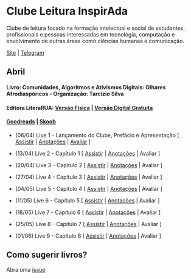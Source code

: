 # Clube Leitura InspirAda

Clube de leitura focado na formação intelectual e social de estudantes,
profissionais e pessoas interessadas em tecnologia, computação e
envolvimento de outras áreas como ciências humanas e comunicação.

[Site](www.inspiradanacomputacao.com) |
[Telegram](https://t.me/ClubeLeituraInspirAda)

## Abril
#### Livro: Comunidades, Algoritmos e Ativismos Digitais: Olhares Afrodiaspóricos - Organização: Tarcízio Silva
#### Editora LiteraRUA: [Versão Física][livro01-compre] | [Versão Digital Gratuita][livro01-ebook]
#### [Goodreads][livro01-goodreads] | [Skoob][livro01-skoob]

- (06/04) Live 1 - Lançamento do Clube, Prefácio e Apresentação
[
[Assistir](https://youtu.be/lZjSEpgFTh0) |
[Anotações](./notas/livro01/live-01.md)  |
[Avaliar](https://forms.gle/PnnBBfNFw6uWZwmP7)
]

- (13/04) Live 2 - Capítulo 1
[
[Assistir](https://youtu.be/foy77XEVcYY) |
[Anotações](./notas/livro01/live-02.md)  |
Avaliar
]

- (20/04) Live 3 - Capítulo 2
[
[Assistir](https://youtu.be/bpYCfMlDXu4) |
[Anotações](./notas/livro01/live-03.md)  |
Avaliar
]

- (27/04) Live 4 - Capítulo 3
[
[Assistir](https://youtu.be/oU-EgiIvdLE) |
[Anotações](./notas/livro01/live-04.md)  |
Avaliar
]

- (04/05) Live 5 - Capítulo 4
[
[Assistir](https://youtu.be/SDMLMMhHolw) |
[Anotações](./notas/livro01/live-05.md)  |
Avaliar
]

- (11/05) Live 6 - Capítulo 5
[
[Assistir](https://youtu.be/59C3190AA4g) |
[Anotações](./notas/livro01/live-06.md)  |
Avaliar
]

- (18/05) Live 7 - Capítulo 6
[
[Assistir](https://youtu.be/wNgakkFNhvI) |
[Anotações](./notas/livro01/live-07.md)  |
Avaliar
]

- (25/05) Live 8 - Capítulo 7
[
[Assistir](https://youtu.be/fl9cmTMH1Ic) |
[Anotações](./notas/livro01/live-08.md)  |
Avaliar
]

- (01/06) Live 9 - Capítulo 8
[
[Assistir](https://youtu.be/inspiradanacomputacao) |
[Anotações](./notas/livro01/live-09.md)  |
Avaliar
]

## Como sugerir livros?

Abra uma [issue](https://github.com/inspiradanacomputacao/clubeleiturainspirada/issues)

[livro01-compre]:     http://www.literarua.com.br/livro/olhares-afrodiasporicos
[livro01-ebook]:      https://bit.ly/ComunidadesDigitais
[livro01-skoob]:      https://www.skoob.com.br/comunidades-algoritmos-e-ativismos-digitais-1136137ed1139762.html
[livro01-goodreads]:  https://www.goodreads.com/book/show/53005858-comunidades-algoritmos-e-ativismos-digitais
